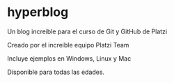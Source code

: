 # hyperblog
Un blog increible para el curso de Git y GitHub de Platzi

Creado por el increible equipo Platzi Team

Incluye ejemplos en Windows, Linux y Mac

Disponible para todas las edades.